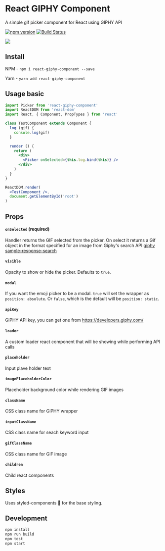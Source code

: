 # React GIPHY Component
A simple gif picker component for React using GIPHY API

[![npm version](https://badge.fury.io/js/react-giphy-component.svg)](https://badge.fury.io/js/react-giphy-component)
[![Build Status](https://travis-ci.org/arjunkomath/react-giphy-picker.svg?branch=master)](https://travis-ci.org/arjunkomath/react-giphy-picker)

![](https://github.com/arjunkomath/react-giphy-picker/blob/master/example/screenshot.gif?raw=true)

## Install

NPM -
`npm i react-giphy-component --save`

Yarn -
`yarn add react-giphy-component`

## Usage basic

```jsx
import Picker from 'react-giphy-component'
import ReactDOM from 'react-dom'
import React, { Component, PropTypes } from 'react'

class TestComponent extends Component {
  log (gif) {
    console.log(gif)
  }

  render () {
    return (
      <div>
        <Picker onSelected={this.log.bind(this)} />
      </div>
    )
  }
}

ReactDOM.render(
  <TestComponent />,
  document.getElementById('root')
)
```

## Props

#### `onSelected` (required)
Handler returns the GIF selected from the picker. On select it returns a Gif object in the format specified for an image from Giphy's search API [giphy sample-response-search](https://github.com/Giphy/GiphyAPI#sample-response-search)

#### `visible`
Opacity to show or hide the picker. Defaults to `true`.

#### `modal`
If you want the emoji picker to be a modal.
`true` will set the wrapper as `position: absolute`.
Or `false`, which is the default will be `position: static`.

#### `apiKey`
GIPHY API key, you can get one from https://developers.giphy.com/

#### `loader`
A custom loader react component that will be showing while performing API calls

#### `placeholder`
Input plave holder text

#### `imagePlaceholderColor`
Placeholder background color while rendering GIF images

#### `className`
CSS class name for GIPHY wrapper

#### `inputClassName`
CSS class name for seach keyword input

#### `gifClassName`
CSS class name for GIF image

#### `children`
Child react components

## Styles
Uses styled-components 💅 for the base styling.

## Development

```sh
npm install
npm run build
npm test
npm start
```
